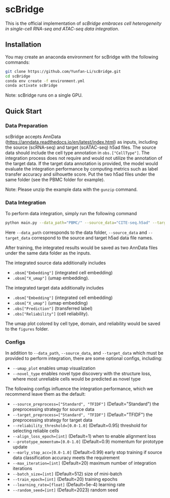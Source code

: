 # scBridge
This is the official implementation of *scBridge embraces cell heterogeneity in single-cell RNA-seq and ATAC-seq data integration*.

## Installation
You may create an anaconda environment for scBridge with the following commands:
```bash
git clone https://github.com/Yunfan-Li/scBridge.git
cd scBridge
conda env create -f environment.yml
conda activate scBridge
```
Note: scBridge runs on a single GPU.

## Quick Start
### Data Preparation
scBridge accepts AnnData (https://anndata.readthedocs.io/en/latest/index.html) as inputs, including the source (scRNA-seq) and target (scATAC-seq) h5ad files. The source data should include the cell type annotation in `obs.["CellType"]`. The integration process does not require and would not utilize the annotation of the target data. If the target data annotation is provided, the model would evaluate the integration performance by computing metrics such as label transfer accuracy and silhouette score. Put the two h5ad files under the same folder (see the PBMC folder for example).

Note: Please unzip the example data with the `gunzip` command.

### Data Integration
To perform data integration, simply run the following command
```bash
python main.py --data_path="PBMC/" --source_data="CITE-seq.h5ad" --target_data="ASAP-seq.h5ad" --umap_plot
```
Here `--data_path` corresponds to the data folder, `--source_data` and `--target_data` correspond to the source and target h5ad data file names.

After training, the integrated results would be saved as two AnnData files under the same data folder as the inputs.

The integrated source data additionally includes
- `.obsm["Embedding"]` (integrated cell embedding)
- `.obsm["X_umap"]` (umap embedding).

The integrated target data additionally includes
- `.obsm["Embedding"]` (integrated cell embedding)
- `.obsm["X_umap"]` (umap embedding)
- `.obs["Prediction"]` (transferred label)
- `.obs["Reliability"]` (cell reliability).

The umap plot colored by cell type, domain, and reliability would be saved to the `figures` folder.

### Configs
In addition to `--data_path`, `--source_data`, and `--target_data` which must be provided to perform integration, there are some optional configs, including:
- `--umap_plot` enables umap visualization
- `--novel_type` enables novel type discovery with the structure loss, where most unreliable cells would be predicted as novel type

The following configs influence the integration performance, which we recommend leave them as the default:
- `--source_preprocess=["Standard", "TFIDF"]` (Default="Standard") the preprocessing strategy for source data
- `--target_preprocess=["Standard", "TFIDF"]` (Default="TFIDF") the preprocessing strategy for target data
- `--reliability_threshold=[0.0-1.0]` (Default=0.95) threshold for selecting reliable cells
- `--align_loss_epoch=[int]` (Default=1) when to enable alignment loss
- `--prototype_momentum=[0.0-1.0]` (Default=0.9) momentum for prototype update
- `--early_stop_acc=[0.0-1.0]` (Default=0.99) early stop training if source data classification accuracy meets the requirement
- `--max_iteration=[int]` (Default=20) maximum number of integration iterations
- `--batch_size=[int]` (Default=512) size of mini-batch
- `--train_epoch=[int]` (Default=20) training epochs
- `--learning_rate=[float]` (Default=5e-4) learning rate
- `--random_seed=[int]` (Default=2023) random seed
